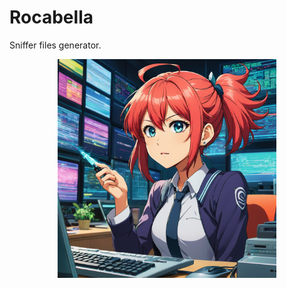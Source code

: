 # Rocabella

Sniffer files generator.

<p align="center">
  <img width="350" height="350" src="/Pictures/Rocabella-Logo.png">
</p>
